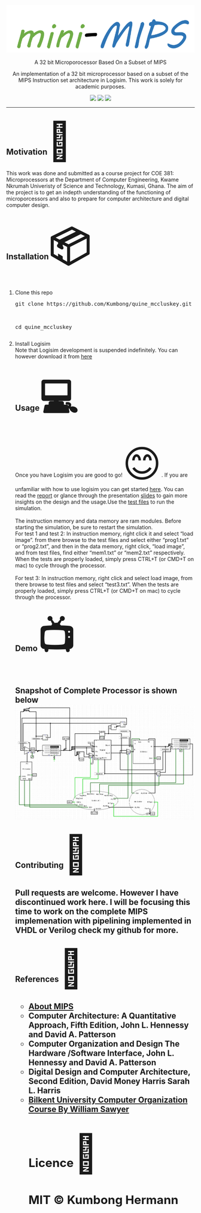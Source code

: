 <p align="center">
	<img src="resources/images/mips.png" />
</p>
<p align="center">
    A 32 bit Microporocessor Based On a Subset of MIPS
</p>
<p align="center"> 
	An implementation of a 32 bit microprocessor based on a subset of the MIPS Instruction set architecture in Logisim. This work is solely for academic purposes.
</p>
<p align="center">
	<img src="https://img.shields.io/github/last-commit/kumbong/mips-32-logisim">
	<img src="https://img.shields.io/github/license/kumbong/mips-32-logisim">
	<img src="https://img.shields.io/github/issues-raw/kumbong/mips-32-logisim">
</p>
<hr>
<h2> Motivation<span style='font-size:100px;'>&#127775;</span></h2>	
<p>
This work was done and submitted as a course project for COE 381: Microprocessors at the Department of Computer Engineering, Kwame Nkrumah Univeristy of Science and Technology, Kumasi, Ghana. The aim of the project is to get an indepth understanding of the functioning of microporcessors and also to prepare for computer architecture and digital computer design.
</p>
<h2> Installation<span style='font-size:100px;'>&#x1f4e6;</span></h2>	
<p>
<ol>
	<li>Clone this repo</br>
	<pre>git clone https://github.com/Kumbong/quine_mccluskey.git<br>
   
   cd quine_mccluskey
	</pre>
	</li>
	<li>Install Logisim<br>
	Note that Logisim development is suspended indefinitely. You can however download it from <a href=http://www.cburch.com/logisim/>here</a>
	
</li>
</p>

<h2>Usage<span style='font-size:100px;'>&#128187;</span></h2>
<p>Once you have Logisim you are good to go!<span style='font-size:100px;'>&#128522;</span>. If you are unfamiliar with how to use logisim you can get started <a href="https://www.youtube.com/watch?v=RdnT_Ujq72E&list=PL9Tu_yD7oJURQqPEAQ78FggiDeiK7MqVb">here</a>. You can read the <a href="https://github.com/Kumbong/mips-32-logisim/blob/master/docs/report.pdf">report</a> or glance through the presentation <a href="https://github.com/Kumbong/mips-32-logisim/blob/master/docs/presentation.pptx">slides</a> to gain more insights on the design and the usage.Use the <a href="https://github.com/Kumbong/mips-32-logisim/tree/master/test%20files">test files</a> to run the simulation. <br><br>
The instruction memory and data memory are ram modules. Before starting the simulation, be sure to restart the simulation.
	<br>
For test 1 and test 2: In instruction memory, right click it and select “load image”. from there browse to the test files and select either “prog1.txt” or “prog2.txt”, and then in the data memory, right click, “load image”, and from test files, find either “mem1.txt” or “mem2.txt” respectively. When the tests are properly loaded, simply press CTRL+T (or CMD+T on mac) to cycle through the processor. 
<br><br>
For test 3: In instruction memory, right click and select load image, from there browse to test files and select “test3.txt”.
When the tests are properly loaded, simply press CTRL+T (or CMD+T on mac) to cycle through the processor. 
</p>
<h2>Demo<span style='font-size:100px;'>&#128250;</span><h2/>
	<p>
	Snapshot of Complete Processor is shown below
	<img src="resources/images/cpu.PNG"/>
	</p>
<h2>Contributing<span style='font-size:100px;'>&#127873;</span><h2/>
	<p>
	Pull requests are welcome. However I have discontinued work here. I will be focusing this time to work on the complete MIPS implemenation with pipelining implemented in VHDL or Verilog check my github for more.
	</p>
<h2>References<span style='font-size:100px;'>&#x1F4D3;</span><h2/>
	<p>
	<ul>
		<li> <a href="https://en.wikipedia.org/wiki/MIPS_architecture">About MIPS </a></li>
		<li>  Computer Architecture: A Quantitative Approach, Fifth Edition, John L. Hennessy and David A. Patterson</li>
		<li> Computer Organization and Design The Hardware /Software Interface, John L. Hennessy and David A. Patterson</li>
		<li> Digital Design and Computer Architecture, Second Edition, David Money Harris
			Sarah L. Harris </li>
		<li> <a href="https://www.youtube.com/watch?v=CDO28Esqmcg&list=PLhwVAYxlh5dvB1MkZrcRZy6x_a2yORNAu">Bilkent University Computer Organization Course By William Sawyer</a> 
	</p>
<h2>Licence<span style='font-size:100px;'>&#128272;</span><h2/>
	<p>MIT &copy; Kumbong Hermann</p>
